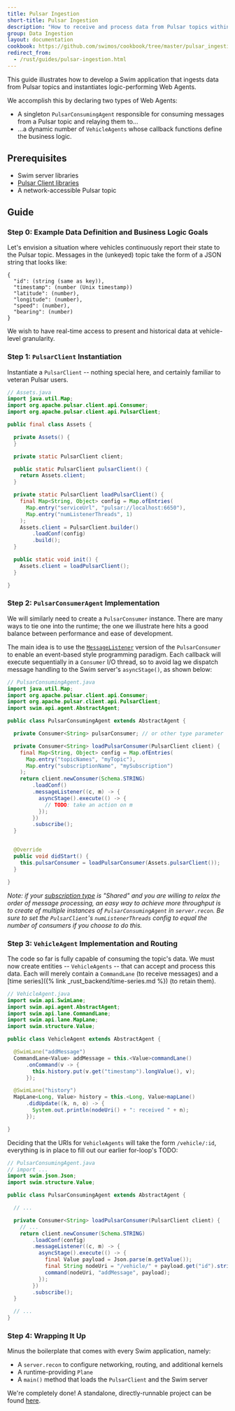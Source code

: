 ```yaml
---
title: Pulsar Ingestion
short-title: Pulsar Ingestion
description: "How to receive and process data from Pulsar topics within Web Agents"
group: Data Ingestion
layout: documentation
cookbook: https://github.com/swimos/cookbook/tree/master/pulsar_ingestion
redirect_from:
  - /rust/guides/pulsar-ingestion.html
---
```


This guide illustrates how to develop a Swim application that ingests data from Pulsar topics and instantiates logic-performing Web Agents.

We accomplish this by declaring two types of Web Agents:

- A singleton `PulsarConsumingAgent` responsible for consuming messages from a Pulsar topic and relaying them to...
- ...a dynamic number of `VehicleAgents` whose callback functions define the business logic.

## Prerequisites

- Swim server libraries
- [Pulsar Client libraries](https://mvnrepository.com/artifact/org.apache.pulsar/pulsar-client)
- A network-accessible Pulsar topic

## Guide

### Step 0: Example Data Definition and Business Logic Goals

Let's envision a situation where vehicles continuously report their state to the Pulsar topic.
Messages in the (unkeyed) topic take the form of a JSON string that looks like:

```
{
  "id": (string (same as key)),
  "timestamp": (number (Unix timestamp))
  "latitude": (number),
  "longitude": (number),
  "speed": (number),
  "bearing": (number)
}
```

We wish to have real-time access to present and historical data at vehicle-level granularity.

### Step 1: `PulsarClient` Instantiation

Instantiate a `PulsarClient` -- nothing special here, and certainly familiar to veteran Pulsar users.

```java
// Assets.java
import java.util.Map;
import org.apache.pulsar.client.api.Consumer;
import org.apache.pulsar.client.api.PulsarClient;

public final class Assets {

  private Assets() {
  }

  private static PulsarClient client;

  public static PulsarClient pulsarClient() {
    return Assets.client;
  }

  private static PulsarClient loadPulsarClient() {
    final Map<String, Object> config = Map.ofEntries(
      Map.entry("serviceUrl", "pulsar://localhost:6650"),
      Map.entry("numListenerThreads", 1)
    );
    Assets.client = PulsarClient.builder()
        .loadConf(config)
        .build();
  }

  public static void init() {
    Assets.client = loadPulsarClient();
  }

}
```

### Step 2: `PulsarConsumerAgent` Implementation

We will similarly need to create a `PulsarConsumer` instance.
There are many ways to tie one into the runtime; the one we illustrate here hits a good balance between performance and ease of development.

The main idea is to use the [`MessageListener`](https://pulsar.apache.org/docs/3.1.x/client-libraries-consumers/#create-a-consumer-with-a-message-listener) version of the `PulsarConsumer` to enable an event-based style programming paradigm.
Each callback will execute sequentially in a `Consumer` I/O thread, so to avoid lag we dispatch message handling to the Swim server's `asyncStage()`, as shown below:

```java
// PulsarConsumingAgent.java
import java.util.Map;
import org.apache.pulsar.client.api.Consumer;
import org.apache.pulsar.client.api.PulsarClient;
import swim.api.agent.AbstractAgent;

public class PulsarConsumingAgent extends AbstractAgent {

  private Consumer<String> pulsarConsumer; // or other type parameter

  private Consumer<String> loadPulsarConsumer(PulsarClient client) {
    final Map<String, Object> config = Map.ofEntries(
      Map.entry("topicNames", "myTopic"),
      Map.entry("subscriptionName", "mySubscription")
    );
    return client.newConsumer(Schema.STRING)
        .loadConf()
        .messageListener((c, m) -> {
          asyncStage().execute(() -> {
            // TODO: take an action on m
          });
        })
        .subscribe();
  }


  @Override
  public void didStart() {
    this.pulsarConsumer = loadPulsarConsumer(Assets.pulsarClient());
  }

}
```

_Note: if your [subscription type](https://pulsar.apache.org/docs/3.1.x/concepts-messaging/#subscription-types) is "Shared" and you are willing to relax the order of message processing, an easy way to achieve more throughput is to create of multiple instances of `PulsarConsumingAgent` in `server.recon`. Be sure to set the `PulsarClient`'s `numListenerThreads` config to equal the number of consumers if you choose to do this._

### Step 3: `VehicleAgent` Implementation and Routing

The code so far is fully capable of consuming the topic's data.
We must now create entities -- `VehicleAgents` -- that can accept and process this data.
Each will merely contain a `CommandLane` (to receive messages) and a [time series]({% link _rust_backend/time-series.md %}) (to retain them).

```java
// VehicleAgent.java
import swim.api.SwimLane;
import swim.api.agent.AbstractAgent;
import swim.api.lane.CommandLane;
import swim.api.lane.MapLane;
import swim.structure.Value;

public class VehicleAgent extends AbstractAgent {

  @SwimLane("addMessage")
  CommandLane<Value> addMessage = this.<Value>commandLane()
      .onCommand(v -> {
        this.history.put(v.get("timestamp").longValue(), v);
      });

  @SwimLane("history")
  MapLane<Long, Value> history = this.<Long, Value>mapLane()
      .didUpdate((k, n, o) -> {
        System.out.println(nodeUri() + ": received " + n);
      });

}
```

Deciding that the URIs for `VehicleAgents` will take the form `/vehicle/:id`, everything is in place to fill out our earlier for-loop's TODO:

```java
// PulsarConsumingAgent.java
// import ...
import swim.json.Json;
import swim.structure.Value;

public class PulsarConsumingAgent extends AbstractAgent {

  // ...

  private Consumer<String> loadPulsarConsumer(PulsarClient client) {
    // ...
    return client.newConsumer(Schema.STRING)
        .loadConf(config)
        .messageListener((c, m) -> {
          asyncStage().execute(() -> {
            final Value payload = Json.parse(m.getValue());
            final String nodeUri = "/vehicle/" + payload.get("id").stringValue();
            command(nodeUri, "addMessage", payload);
          });
        })
        .subscribe();
  }

  // ...
}
```

### Step 4: Wrapping It Up

Minus the boilerplate that comes with every Swim application, namely:

- A `server.recon` to configure networking, routing, and additional kernels
- A runtime-providing `Plane`
- A `main()` method that loads the `PulsarClient` and the Swim server

We're completely done! A standalone, directly-runnable project can be found [here](https://github.com/swimos/cookbook/tree/master/pulsar_ingestion).
